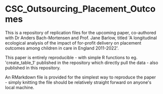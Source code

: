 # CSC_Outsourcing_Placement_Outcomes
This is a repository of replication files for the upcoming paper, co-authored with Dr Anders Bach-Mortensen and Prof. Jane Barlow, titled 'A longitudinal ecological analysis of the impact of for-profit delivery on placement outcomes among children in care in England 2011-2022'.

This paper is entirely reproducible - with simple R functions to eg. 'create_table_1' published in the repository which directly pull the data - also published in this repository.

An RMarkdown file is provided for the simplest way to reproduce the paper - simply knitting the file should be relatively straight forward on anyone's local machine.
